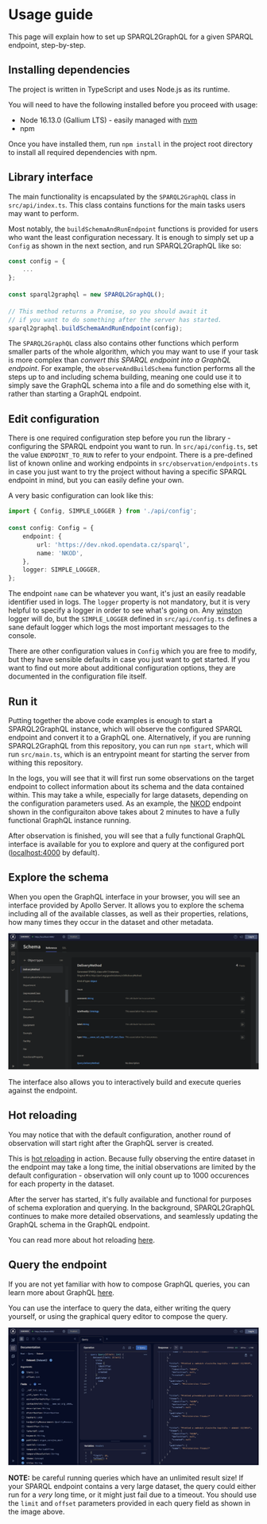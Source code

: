 # Usage guide

This page will explain how to set up SPARQL2GraphQL for a given SPARQL endpoint, step-by-step.

## Installing dependencies

The project is written in TypeScript and uses Node.js as its runtime.

You will need to have the following installed before you proceed with usage:

- Node 16.13.0 (Gallium LTS) - easily managed with [nvm](https://github.com/nvm-sh/nvm)
- npm

Once you have installed them, run `npm install` in the project root directory to install
all required dependencies with npm.

## Library interface

The main functionality is encapsulated by the `SPARQL2GraphQL` class in `src/api/index.ts`.
This class contains functions for the main tasks users may want to perform.

Most notably, the `buildSchemaAndRunEndpoint` functions is provided for users
who want the least configuration necessary. It is enough to simply set up a `Config`
as shown in the next section, and run SPARQL2GraphQL like so:

```ts
const config = {
    ...
};

const sparql2graphql = new SPARQL2GraphQL();

// This method returns a Promise, so you should await it
// if you want to do something after the server has started.
sparql2graphql.buildSchemaAndRunEndpoint(config);
```

The `SPARQL2GraphQL` class also contains other functions which perform
smaller parts of the whole algorithm, which you may want to use if your
task is more complex than *convert this SPARQL endpoint into a GraphQL endpoint*.
For example, the `observeAndBuildSchema` function performs all the steps up to
and including schema building, meaning one could use it to simply save the
GraphQL schema into a file and do something else with it, rather than
starting a GraphQL endpoint.

## Edit configuration

There is one required configuration step before you run the library - configuring
the SPARQL endpoint you want to run. In `src/api/config.ts`, set the value
`ENDPOINT_TO_RUN` to refer to your endpoint. There is a pre-defined list of known
online and working endpoints in `src/observation/endpoints.ts` in case you just want
to try the project without having a specific SPARQL endpoint in mind, but you can
easily define your own.

A very basic configuration can look like this:

```ts
import { Config, SIMPLE_LOGGER } from './api/config';

const config: Config = {
    endpoint: {
        url: 'https://dev.nkod.opendata.cz/sparql',
        name: 'NKOD',
    },
    logger: SIMPLE_LOGGER,
};
```

The endpoint `name` can be whatever you want, it's just an easily readable
identifier used in logs. The `logger` property is not mandatory,
but it is very helpful to specify a logger in order to see what's
going on. Any [winston](https://github.com/winstonjs/winston) logger will do,
but the `SIMPLE_LOGGER` defined in `src/api/config.ts` defines a sane default
logger which logs the most important messages to the console.

There are other configuration values in `Config` which you are free to modify, but they have
sensible defaults in case you just want to get started. If you want to find out
more about additional configuration options, they are documented in the
configuration file itself.

## Run it

Putting together the above code examples is enough to start a SPARQL2GraphQL instance,
which will observe the configured SPARQL endpoint and convert it to a GraphQL one.
Alternatively, if you are running SPARQL2GraphQL from this repository,
you can run `npm start`, which will run `src/main.ts`, which is an entrypoint
meant for starting the server from withing this repository.

In the logs, you will see that it will first run some observations on the target
endpoint to collect information about its schema and the data contained within.
This may take a while, especially for large datasets, depending on the configuration
parameters used. As an example, the [NKOD](https://data.gov.cz/english/) endpoint
shown in the configuraiton above takes about 2 minutes to have a fully functional
GraphQL instance running.

After observation is finished, you will see that a fully functional GraphQL interface is
available for you to explore and query at the configured port
([localhost:4000](http://localhost:4000) by default).

## Explore the schema

When you open the GraphQL interface in your browser, you will see an interface
provided by Apollo Server. It allows you to explore the schema including all of the available
classes, as well as their properties, relations, how many times they occur in the dataset
and other metadata.

![GraphQL interface](img/interface.png)

The interface also allows you to interactively build and execute queries against the endpoint.

## Hot reloading

You may notice that with the default configuration, another round of observation
will start right after the GraphQL server is created.

This is [hot reloading](hot_reloading.md) in action. Because fully observing the entire
dataset in the endpoint may take a long time, the initial observations are limited
by the default configuration - observation will only count up to 1000 occurences
for each property in the dataset.

After the server has started, it's fully available and functional for purposes of
schema exploration and querying. In the background, SPARQL2GraphQL continues
to make more detailed observations, and seamlessly updating the GraphQL
schema in the GraphQL endpoint.

You can read more about hot reloading [here](hot_reloading.md).

## Query the endpoint

If you are not yet familiar with how to compose GraphQL queries, you can learn more
about GraphQL [here](https://graphql.org/learn/).

You can use the interface to query the data, either writing the query yourself,
or using the graphical query editor to compose the query.

![GraphQL querying](img/querying.png)

**NOTE:** be careful running queries which have an unlimited result size!
If your SPARQL endpoint contains a very large dataset, the query could either
run for a *very* long time, or it might just fail due to a timeout.
You should use the `limit` and `offset` parameters provided in each query
field as shown in the image above.
